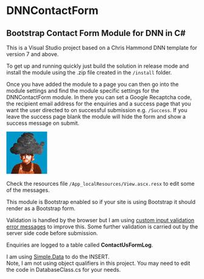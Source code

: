 # DNNContactForm

## Bootstrap Contact Form Module for DNN in C&#35;

This is a Visual Studio project based on a Chris Hammond DNN template for version 7 and above.

To get up and running quickly just build the solution in release mode and install the module using the .zip file created in the `/install` folder.

Once you have added the module to a page you can then go into the module settings and find the module specific settings for the DNNContactForm module. In there you can set a Google Recaptcha code, the recipient email
address for the enquiries and a success page that you want the user directed to on successful submission e.g. `/Success`.  If you leave the success page
blank the module will hide the form and show a success message on submit.

![alt tag](images/wilf.jpg)

Check the resources file `/App_localResources/View.ascx.resx` to edit some of the messages.

This module is Bootstrap enabled so if your site is using Bootstrap it should render as a Bootstrap form.

Validation is handled by the browser but I am using [custom input validation error messages](https://libraries.io/npm/civem) to improve this.
Some further validation is carried out by the server side code before submission.

Enquiries are logged to a table called <strong>ContactUsFormLog</strong>. 

I am using [Simple.Data](https://github.com/markrendle/Simple.Data) to do the INSERT.  
Note, I am not using object qualifiers in this project. You may need to edit the code
in DatabaseClass.cs for your needs.
